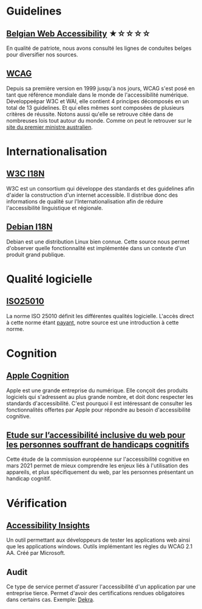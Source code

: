 # Guidelines
## [Belgian Web Accessibility](https://accessibility.belgium.be/fr/crit%C3%A8res) ★☆☆☆☆
En qualité de patriote, nous avons consulté les lignes de conduites belges pour diversifier nos sources.
## [WCAG](https://www.w3.org/WAI/standards-guidelines/wcag/fr)
Depuis sa première version en 1999 jusqu'à nos jours, WCAG s'est posé en tant que référence mondiale dans le monde de l'accessibilité numérique. Développeépar W3C et WAI, elle contient 4 principes décomposés en un total de 13 guidelines. Et qui elles mêmes sont composées de plusieurs critères de réussite.
Notons aussi qu'elle se retrouve citée dans de nombreuses lois tout autour du monde. Comme on peut le retrouver sur le [site du premier ministre australien](https://www.pm.gov.au/accessibility).
# Internationalisation
## [W3C I18N](https://www.w3.org/International/i18n-drafts/nav/about)
W3C est un consortium qui développe des standards et des guidelines afin d'aider la construction d'un internet accessible. Il distribue donc des informations de qualité sur l'Internationalisation afin de réduire l'accessibilité linguistique et régionale.
## [Debian I18N](https://wiki.debian.org/I18n)
Debian est une distribution Linux bien connue. Cette source nous permet d'observer quelle fonctionnalité est implémentée dans un contexte d'un produit grand publique.
# Qualité logicielle
## [ISO25010](https://www.perforce.com/blog/qac/what-is-iso-25010)
La norme ISO 25010 définit les différentes qualités logicielle. L'accès direct à cette norme étant [payant](https://www.iso.org/standard/78175.html), notre source est une introduction à cette norme.
# Cognition
## [Apple Cognition](https://www.apple.com/fr/accessibility/cognitive/)
Apple est une grande entreprise du numérique. Elle conçoit des produits logiciels qui s'adressent au plus grande nombre, et doit donc respecter les standards d'accessibilité. C'est pourquoi il est intéressant de consulter les fonctionnalités offertes par Apple pour répondre au besoin d'accessibilité cognitive.
## [Etude sur l’accessibilité inclusive du web pour les personnes souffrant de handicaps cognitifs](https://digital-strategy.ec.europa.eu/fr/library/commission-publishes-study-inclusive-web-accessibility-persons-cognitive-disabilities)
Cette étude de la commission européenne sur l'accessibilité cognitive en mars 2021 permet de mieux comprendre les enjeux liés à l'utilisation des appareils, et plus spécifiquement du web, par les personnes présentant un handicap cognitif.
# Vérification
## [Accessibility Insights](https://accessibilityinsights.io/)
Un outil permettant aux développeurs de tester les applications web ainsi que les applications windows. Outils implémentant les règles du WCAG 2.1 AA. Créé par Microsoft.
## Audit
Ce type de service permet d'assurer l'accessibilité d'un application par une entreprise tierce. Permet d'avoir des certifications rendues obligatoires dans certains cas. Exemple: [Dekra](https://www.dekra-certification.fr/certification-de-services/audit-d-evaluation-de-conformite-d-accessibilite-numerique-rgaa.html#:~:text=DEKRA%20Certification%20est%20un%20des,stores%20d%27applications%20%C3%A9valu%C3%A9es%20et).